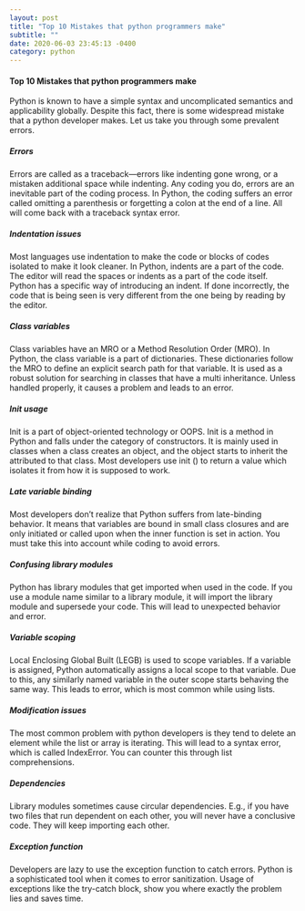 ```yaml
---
layout: post
title: "Top 10 Mistakes that python programmers make"
subtitle: ""
date: 2020-06-03 23:45:13 -0400
category: python
---
```

#### Top 10 Mistakes that python programmers make
Python is known to have a simple syntax and uncomplicated semantics and applicability globally. Despite this fact, 
there is some widespread mistake that a python developer makes. Let us take you through some prevalent errors.
##### Errors
Errors are called as a traceback—errors like indenting gone wrong, or a mistaken additional space while indenting. 
Any coding you do, errors are an inevitable part of the coding process. In Python, the coding suffers an error called
 omitting a parenthesis or forgetting a colon at the end of a line. All will come back with a traceback syntax error.
##### Indentation issues
Most languages use indentation to make the code or blocks of codes isolated to make it look cleaner. In Python, 
indents are a part of the code. The editor will read the spaces or indents as a part of the code itself. Python has a 
specific way of introducing an indent. If done incorrectly, the code that is being seen is very different from the 
one being by reading by the editor.
##### Class variables
Class variables have an MRO or a Method Resolution Order (MRO). In Python, the class variable is a part of dictionaries. These dictionaries follow the MRO to define an explicit search path for that variable. It is used as a robust solution for searching in classes that have a multi inheritance. Unless handled properly, it causes a problem and leads to an error.
##### Init usage
Init is a part of object-oriented technology or OOPS. Init is a method in Python and falls under the category of 
constructors. It is mainly used in classes when a class creates an object, and the object starts to inherit the 
attributed to that class. Most developers use init () to return a value which isolates it from how it is supposed 
to work.
##### Late variable binding
Most developers don’t realize that Python suffers from late-binding behavior. It means that variables are bound in 
small class closures and are only initiated or called upon when the inner function is set in action. You must take 
this into account while coding to avoid errors.
##### Confusing library modules
Python has library modules that get imported when used in the code. If you use a module name similar to a library 
module, it will import the library module and supersede your code. This will lead to unexpected behavior and error.
##### Variable scoping
Local Enclosing Global Built (LEGB) is used to scope variables. If a variable is assigned, Python automatically 
assigns a local scope to that variable. Due to this, any similarly named variable in the outer scope starts behaving 
the same way. This leads to error, which is most common while using lists.
##### Modification issues
The most common problem with python developers is they tend to delete an element while the list or array is iterating.
 This will lead to a syntax error, which is called IndexError. You can counter this through list comprehensions.
##### Dependencies
Library modules sometimes cause circular dependencies. E.g., if you have two files that run dependent on each other, 
you will never have a conclusive code. They will keep importing each other.
##### Exception function
Developers are lazy to use the exception function to catch errors. Python is a sophisticated tool when it comes to 
error sanitization. Usage of exceptions like the try-catch block, show you where exactly the problem lies and saves time.

